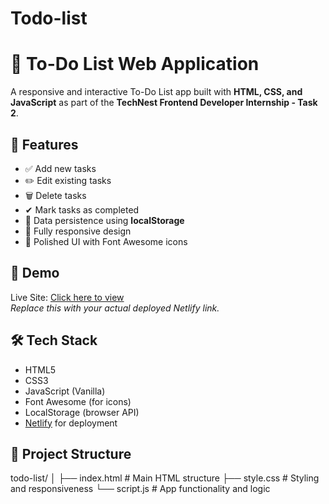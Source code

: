 # Todo-list
# 📝 To-Do List Web Application

A responsive and interactive To-Do List app built with **HTML, CSS, and JavaScript** as part of the **TechNest Frontend Developer Internship - Task 2**.

## 🚀 Features

- ✅ Add new tasks
- ✏️ Edit existing tasks
- 🗑 Delete tasks
- ✔ Mark tasks as completed
- 💾 Data persistence using **localStorage**
- 📱 Fully responsive design
- 🎨 Polished UI with Font Awesome icons

## 📸 Demo

Live Site: [Click here to view](https://your-netlify-link.netlify.app)  
*Replace this with your actual deployed Netlify link.*

## 🛠 Tech Stack

- HTML5
- CSS3
- JavaScript (Vanilla)
- Font Awesome (for icons)
- LocalStorage (browser API)
- [Netlify](https://www.netlify.com/) for deployment

## 📂 Project Structure

todo-list/
│
├── index.html # Main HTML structure
├── style.css # Styling and responsiveness
└── script.js # App functionality and logic
